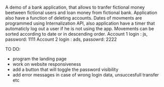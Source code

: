 A demo of a bank application, that allows to tranfer fictional money beetween fictional users and loan money from fictional bank. Application also have a function of deleting accounts. 
Dates of movments are programmed using Internalization API, also application have a timer that automaticly log out a user if he is not using the app. Movements can be sorted according to date or in descending order.
Account 1 login : js, password: 1111
Account 2 login : ads, passowrd: 2222

TO DO:
- program the landing page
- work on website responsiveness
- add a button that will toggle the password visibility 
- add error messages in case of wrong login data, unsuccesfull transfer etc
